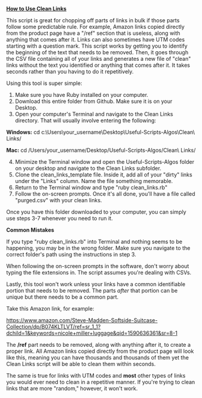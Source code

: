 <ins>**How to Use Clean Links**</ins>

This script is great for chopping off parts of links in bulk if those parts follow some predictable rule. For example, Amazon links copied directly from the product page have a "/ref" section that is useless, along with anything that comes after it. Links can also sometimes have UTM codes starting with a question mark. This script works by getting you to identify the beginning of the text that needs to be removed. Then, it goes through the CSV file containing all of your links and generates a new file of "clean" links without the text you identified or anything that comes after it. It takes seconds rather than you having to do it repetitively.

Using this tool is super simple:

1. Make sure you have Ruby installed on your computer.
2. Download this entire folder from Github. Make sure it is on your Desktop.
3. Open your computer's Terminal and navigate to the Clean Links directory. That will usually involve entering the following:

**Windows:** cd c:\Users\your_username\Desktop\Useful-Scripts-Algos\Clean\ Links/

**Mac:** cd /Users/your_username/Desktop/Useful-Scripts-Algos/Clean\ Links/

4. Minimize the Terminal window and open the Useful-Scripts-Algos folder on your desktop and navigate to the Clean Links subfolder.
5. Clone the clean_links_template file. Inside it, add all of your "dirty" links under the "Links" column. Name the file something memorable.
6. Return to the Terminal window and type "ruby clean_links.rb"
7. Follow the on-screen prompts. Once it's all done, you'll have a file called "purged.csv" with your clean links.

Once you have this folder downloaded to your computer, you can simply use steps 3-7 whenever you need to run it.

**Common Mistakes**

If you type "ruby clean_links.rb" into Terminal and nothing seems to be happening, you may be in the wrong folder. Make sure you navigate to the correct folder's path using the instructions in step 3.

When following the on-screen prompts in the software, don't worry about typing the file extensions in. The script assumes you're dealing with CSVs.

Lastly, this tool won't work unless your links have a common identifiable portion that needs to be removed. The parts *after* that portion can be unique but there needs to be a common part.

Take this Amazon link, for example:

https://www.amazon.com/Steve-Madden-Softside-Suitcase-Collection/dp/B074KLTLVT/ref=sr_1_1?dchild=1&keywords=nicole+miller+luggage&qid=1590636361&sr=8-1

The **/ref** part needs to be removed, along with anything after it, to create a proper link. All Amazon links copied directly from the product page will look like this, meaning you can have thousands and thousands of them yet the Clean Links script will be able to clean them within seconds.

The same is true for links with UTM codes and **most** other types of links you would ever need to clean in a repetitive manner. If you're trying to clean links that are more "random," however, it won't work.
